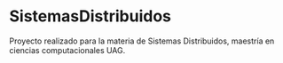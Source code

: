 # SistemasDistribuidos

Proyecto realizado para la materia de Sistemas Distribuidos, maestría en ciencias computacionales UAG.
